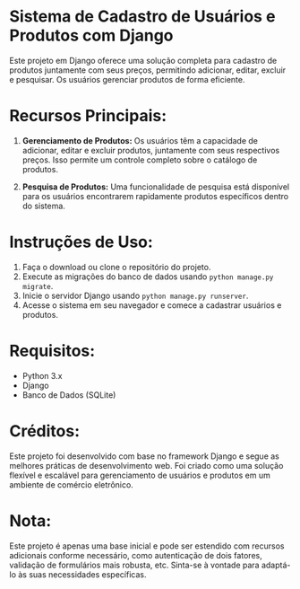 # Sistema de Cadastro de Usuários e Produtos com Django

Este projeto em Django oferece uma solução completa para cadastro de produtos juntamente com seus preços, permitindo adicionar, editar, excluir e pesquisar. Os usuários gerenciar produtos de forma eficiente.

# Recursos Principais:

1. **Gerenciamento de Produtos:** Os usuários têm a capacidade de adicionar, editar e excluir produtos, juntamente com seus respectivos preços. Isso permite um controle completo sobre o catálogo de produtos.

2. **Pesquisa de Produtos:** Uma funcionalidade de pesquisa está disponível para os usuários encontrarem rapidamente produtos específicos dentro do sistema.

# Instruções de Uso:

1. Faça o download ou clone o repositório do projeto.
2. Execute as migrações do banco de dados usando `python manage.py migrate`.
3. Inicie o servidor Django usando `python manage.py runserver`.
4. Acesse o sistema em seu navegador e comece a cadastrar usuários e produtos.

# Requisitos:

- Python 3.x
- Django
- Banco de Dados (SQLite)

# Créditos:

Este projeto foi desenvolvido com base no framework Django e segue as melhores práticas de desenvolvimento web. Foi criado como uma solução flexível e escalável para gerenciamento de usuários e produtos em um ambiente de comércio eletrônico.

# Nota:

Este projeto é apenas uma base inicial e pode ser estendido com recursos adicionais conforme necessário, como autenticação de dois fatores, validação de formulários mais robusta, etc. Sinta-se à vontade para adaptá-lo às suas necessidades específicas.
